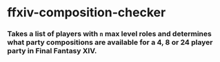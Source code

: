 # ffxiv-composition-checker
### Takes a list of players with `n` max level roles and determines what party compositions are available for a 4, 8 or 24 player party in Final Fantasy XIV. 

